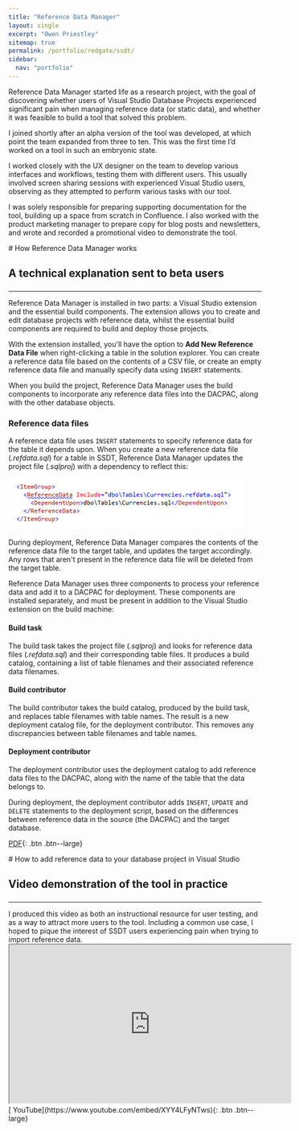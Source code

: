 ```yaml
---
title: "Reference Data Manager"
layout: single
excerpt: "Owen Priestley"
sitemap: true
permalink: /portfolio/redgate/ssdt/
sidebar:
  nav: "portfolio"
---
```

Reference Data Manager started life as a research project, with the goal of discovering whether users of Visual Studio Database Projects experienced significant pain when managing reference data (or static data), and whether it was feasible to build a tool that solved this problem.

I joined shortly after an alpha version of the tool was developed, at which point the team expanded from three to ten. This was the first time I’d worked on a tool in such an embryonic state. 

I worked closely with the UX designer on the team to develop various interfaces and workflows, testing them with different users. This usually involved screen sharing sessions with experienced Visual Studio users, observing as they attempted to perform various tasks with our tool.

I was solely responsible for preparing supporting documentation for the tool, building up a space from scratch in Confluence. I also worked with the product marketing manager to prepare copy for blog posts and newsletters, and wrote and recorded a promotional video to demonstrate the tool.
<div markdown="1" class="notice">
# How Reference Data Manager works
<h2 class="subtitle">A technical explanation sent to beta users</h2>
<h3> </h3>
<hr>

Reference Data Manager is installed in two parts: a Visual Studio extension and the essential build components. The extension allows you to create and edit database projects with reference data, whilst the essential build components are required to build and deploy those projects.

With the extension installed, you'll have the option to **Add New Reference Data File** when right-clicking a table in the solution explorer. You can create a reference data file based on the contents of a CSV file, or create an empty reference data file and manually specify data using `INSERT` statements.

When you build the project, Reference Data Manager uses the build components to incorporate any reference data files into the DACPAC, along with the other database objects.

### Reference data files

A reference data file uses `INSERT` statements to specify reference data for the table it depends upon. When you create a new reference data file (_.refdata.sql_) for a table in SSDT, Reference Data Manager updates the project file (_.sqlproj_) with a dependency to reflect this:

![image-left](/images/ssdt.png)

During deployment, Reference Data Manager compares the contents of the reference data file to the target table, and updates the target accordingly. Any rows that aren't present in the reference data file will be deleted from the target table.

Reference Data Manager uses three components to process your reference data and add it to a DACPAC for deployment. These components are installed separately, and must be present in addition to the Visual Studio extension on the build machine:</span>

#### Build task

The build task takes the project file (_.sqlproj_) and looks for reference data files (_.refdata.sql_) and their corresponding table files. It produces a build catalog, containing a list of table filenames and their associated reference data filenames.

#### Build contributor

The build contributor takes the build catalog, produced by the build task, and replaces table filenames with table names. The result is a new deployment catalog file, for the deployment contributor. This removes any discrepancies between table filenames and table names.

#### Deployment contributor

The deployment contributor uses the deployment catalog to add reference data files to the DACPAC, along with the name of the table that the data belongs to.

During deployment, the deployment contributor adds `INSERT`, `UPDATE` and `DELETE` statements to the deployment script, based on the differences between reference data in the source (the DACPAC) and the target database.

[<i class="fa fa-file-pdf-o" aria-hidden="true"></i>  PDF](portfolio/redgate/ssdt.pdf){: .btn .btn--large}
</div>

<div markdown="1" class="notice">
# How to add reference data to your database project in Visual Studio
<h2 class="subtitle">Video demonstration of the tool in practice</h2>
<h3> </h3>
<hr>
<p>I produced this video as both an instructional resource for user testing, and as a way to attract more users to the tool. Including a common use case, I hoped to pique the interest of SSDT users experiencing pain when trying to import reference data.
<iframe width="560" height="315" src="https://www.youtube.com/embed/XYY4LFyNTws" frameborder="1" allowfullscreen> </iframe>
<br/>
[<i class="fa fa-youtube" aria-hidden="true"></i>  YouTube](https://www.youtube.com/embed/XYY4LFyNTws){: .btn .btn--large}
</div>
